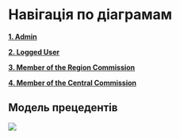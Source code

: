 # Навігація по діаграмам

**[1. Admin](https://github.com/Scopics/Voting-system/tree/master/documentation/UMLDiagrams/scenarios/Admin)**

**[2. Logged User](https://github.com/Scopics/Voting-system/tree/master/documentation/UMLDiagrams/scenarios/LoggedUser)**

**[3. Member of the Region Commission](https://github.com/Scopics/Voting-system/tree/master/documentation/UMLDiagrams/scenarios/MemberRC/)**

**[4. Member of the Central Commission](https://github.com/Scopics/Voting-system/tree/master/documentation/UMLDiagrams/scenarios/MemberCC)**


## Модель прецедентів

![](https://github.com/Scopics/Voting-system/blob/master/documentation/UMLDiagrams/src/VotingSystem.svg)
